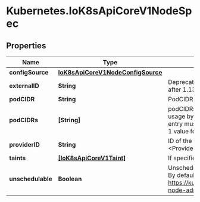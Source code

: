 # Kubernetes.IoK8sApiCoreV1NodeSpec

## Properties

Name | Type | Description | Notes
------------ | ------------- | ------------- | -------------
**configSource** | [**IoK8sApiCoreV1NodeConfigSource**](IoK8sApiCoreV1NodeConfigSource.md) |  | [optional] 
**externalID** | **String** | Deprecated. Not all kubelets will set this field. Remove field after 1.13. see: https://issues.k8s.io/61966 | [optional] 
**podCIDR** | **String** | PodCIDR represents the pod IP range assigned to the node. | [optional] 
**podCIDRs** | **[String]** | podCIDRs represents the IP ranges assigned to the node for usage by Pods on that node. If this field is specified, the 0th entry must match the podCIDR field. It may contain at most 1 value for each of IPv4 and IPv6. | [optional] 
**providerID** | **String** | ID of the node assigned by the cloud provider in the format: &lt;ProviderName&gt;://&lt;ProviderSpecificNodeID&gt; | [optional] 
**taints** | [**[IoK8sApiCoreV1Taint]**](IoK8sApiCoreV1Taint.md) | If specified, the node&#39;s taints. | [optional] 
**unschedulable** | **Boolean** | Unschedulable controls node schedulability of new pods. By default, node is schedulable. More info: https://kubernetes.io/docs/concepts/nodes/node/#manual-node-administration | [optional] 


